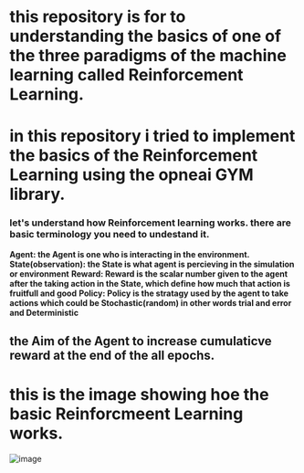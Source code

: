 # this repository is for to understanding the basics of one of the three paradigms of the machine learning called Reinforcement Learning.
# in this repository i tried to implement the basics of the Reinforcement Learning using the opneai GYM library.

### let's understand how Reinforcement learning works. there are basic terminology you need to undestand it.

**Agent: the Agent is one who is interacting in the environment.**
**State(observation): the State is what agent is percieving in the simulation or environment**
**Reward: Reward is the scalar number given to the agent after the taking action in the State, which define how  much that action is fruitfull and good**
**Policy: Policy is the stratagy used by the agent to take actions which could be Stochastic(random) in other words trial and error and Deterministic**


## the Aim of the Agent to increase cumulaticve reward at the end of the all epochs. 




# this is the image showing hoe the basic Reinforcmeent Learning works.
![image](https://github.com/sachinnchaudhary/reinforcement-learning/assets/170318567/dec67564-5a8c-429d-b051-73d387bc12e4)
